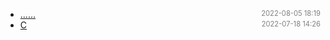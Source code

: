 - [......]()<span style="font-size:.8em;float:right"><span style="color:orange"></span><span style="padding-left:2em;color:gray;">2022-08-05 18:19</span></span>
- [C](c)<span style="font-size:.8em;float:right"><span style="color:orange"></span><span style="padding-left:2em;color:gray;">2022-07-18 14:26</span></span>
